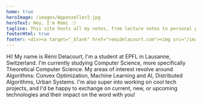 ```yaml
---
home: true
heroImage: /images/Appenzeller2.jpg
heroText: Hey, I'm Rémi :)
tagline: This site hosts all my notes, from lecture notes to personal project notes
footerHtml: true
footer: <div><a target="_blank" href="remidelacourt.com"><img src="/images/mountain2.png" alt="Mountain logo" width="50" height="50" style="vertical-align:middle" /></a></div>
---
```


Hi! My name is Rémi Delacourt, I'm a student at EPFL in Lausanne, Switzerland. I'm currently studying Computer Science, more specifically Theoretical Computer Science. My areas of interest revolve around Algorithms: Convex Optimization, Machine Learning and AI, Distributed Algorithms, Urban Systems.
I'm also super into working on cool tech projects, and I'd be happy to exchange on current, new, or upcoming technologies and their impact on the word with you!
